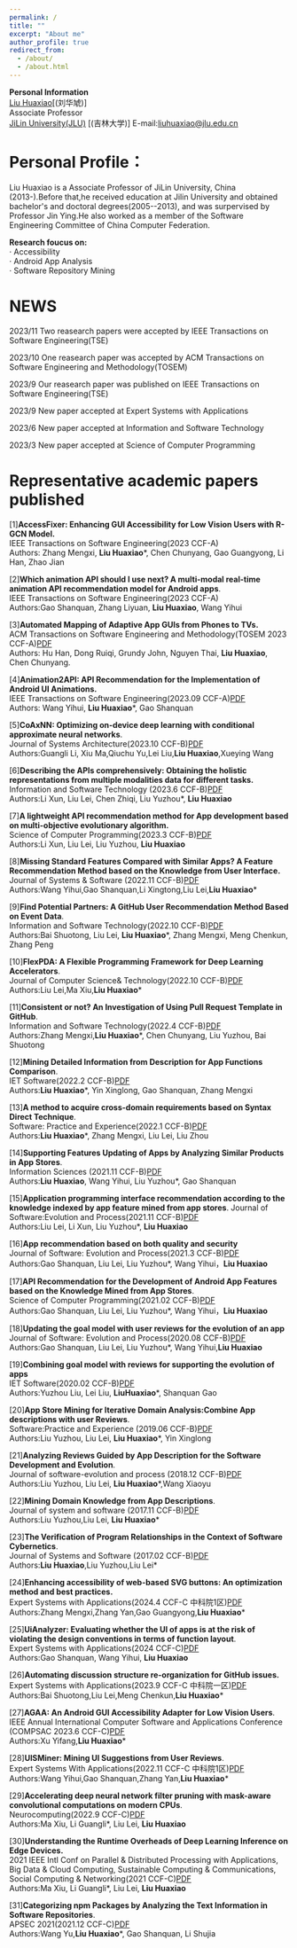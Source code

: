 ```yaml
---
permalink: /
title: ""
excerpt: "About me"
author_profile: true
redirect_from: 
  - /about/
  - /about.html
---
```


**Personal Information**  
[Liu Huaxiao](https://ccst.jlu.edu.cn/info/1208/17368.htm)[(刘华虓)]  
Associate Professor  
[JiLin University(JLU)](https://www.jlu.edu.cn/) [(吉林大学)]
E-mail:liuhuaxiao@jlu.edu.cn


Personal Profile：
======   
  
Liu Huaxiao is a Associate Professor of JiLin University, China (2013-).Before that,he received education at Jilin University and obtained bachelor's and doctoral degrees(2005--2013), and was surpervised by Professor Jin Ying.He also worked as a member of the Software Engineering Committee of China Computer Federation.      


 **Research foucus on:**  
 · Accessibility  
 · Android App Analysis  
 · Software Repository Mining
 
NEWS
======

2023/11     Two reasearch papers were accepted by IEEE Transactions on Software Engineering(TSE)

2023/10     One reasearch paper was accepted by ACM Transactions on Software Engineering and Methodology(TOSEM)  

2023/9      Our reasearch paper was published on IEEE Transactions on Software Engineering(TSE)

2023/9      New paper accepted at Expert Systems with Applications

2023/6      New paper accepted at Information and Software Technology

2023/3      New paper accepted at Science of Computer Programming




Representative academic papers published
======
[1]**AccessFixer: Enhancing GUI Accessibility for Low Vision Users with R-GCN Model.**  
IEEE Transactions on Software Engineering(2023 CCF-A)  
Authors: Zhang Mengxi, **Liu Huaxiao***, Chen Chunyang, Gao Guangyong, Li Han, Zhao Jian  
 
[2]**Which animation API should I use next? A multi-modal real-time animation API recommendation model for Android apps**.  
IEEE Transactions on Software Engineering(2023 CCF-A)  
Authors:Gao Shanquan, Zhang Liyuan, **Liu Huaxiao**, Wang Yihui  

[3]**Automated Mapping of Adaptive App GUIs from Phones to TVs.**  
ACM Transactions on Software Engineering and Methodology(TOSEM 2023 CCF-A)[PDF](https://arxiv.org/abs/2307.12522)  
Authors: Hu Han, Dong Ruiqi, Grundy John, Nguyen Thai, **Liu Huaxiao**, Chen Chunyang.  

[4]**Animation2API: API Recommendation for the Implementation of Android UI Animations.**  
IEEE Transactions on Software Engineering(2023.09 CCF-A)[PDF](https://ieeexplore.ieee.org/document/10215056)  
Authors: Wang Yihui, **Liu Huaxiao***, Gao Shanquan  

[5]**CoAxNN: Optimizing on-device deep learning with conditional approximate neural networks**.  
Journal of Systems Architecture(2023.10 CCF-B)[PDF](https://www.sciencedirect.com/science/article/pii/S1383762123001571)  
Authors:Guangli Li, Xiu Ma,Qiuchu Yu,Lei Liu,**Liu Huaxiao**,Xueying Wang  

[6]**Describing the APIs comprehensively: Obtaining the holistic representations from multiple modalities data for different tasks.**  
Information and Software Technology (2023.6 CCF-B)[PDF](https://www.sciencedirect.com/science/article/pii/S0950584923000423)  
Authors:Li Xun, Liu Lei, Chen Zhiqi, Liu Yuzhou*, **Liu Huaxiao** 
 
[7]**A lightweight API recommendation method for App development based on multi-objective evolutionary algorithm.**  
Science of Computer Programming(2023.3 CCF-B)[PDF](https://www.sciencedirect.com/science/article/pii/S0167642323000096)    
Authors:Li Xun, Liu Lei, Liu Yuzhou, **Liu Huaxiao** 

[8]**Missing Standard Features Compared with Similar Apps? A Feature Recommendation Method based on the Knowledge from User Interface.**  
Journal of Systems & Software (2022.11 CCF-B)[PDF](https://www.sciencedirect.com/science/article/pii/S0164121222001364)  
Authors:Wang Yihui,Gao Shanquan,Li Xingtong,Liu Lei,**Liu Huaxiao***   
  
[9]**Find Potential Partners: A GitHub User Recommendation Method Based on Event Data**.  
Information and Software Technology(2022.10 CCF-B)[PDF](https://www.sciencedirect.com/science/article/pii/S0950584922001033)  
Authors:Bai Shuotong, Liu Lei, **Liu Huaxiao***, Zhang Mengxi, Meng Chenkun, Zhang Peng  

[10]**FlexPDA: A Flexible Programming Framework for Deep Learning Accelerators**.  
Journal of Computer Science& Technology(2022.10 CCF-B)[PDF](https://jcst.ict.ac.cn/EN/10.1007/s11390-021-1406-9)  
Authors:Liu Lei,Ma Xiu,**Liu Huaxiao***  

[11]**Consistent or not? An Investigation of Using Pull Request Template in GitHub**.  
Information and Software Technology(2022.4 CCF-B)[PDF](https://www.sciencedirect.com/science/article/pii/S0950584921002354)  
Authors:Zhang Mengxi,**Liu Huaxiao***, Chen Chunyang, Liu Yuzhou, Bai Shuotong  

[12]**Mining Detailed Information from Description for App Functions Comparison**.  
IET Software(2022.2 CCF-B)[PDF](https://ietresearch.onlinelibrary.wiley.com/doi/10.1049/sfw2.12042)  
Authors:**Liu Huaxiao***, Yin Xinglong, Gao Shanquan, Zhang Mengxi  

[13]**A method to acquire cross-domain requirements based on Syntax Direct Technique**.  
Software: Practice and Experience(2022.1 CCF-B)[PDF](https://onlinelibrary.wiley.com/doi/10.1002/spe.3015)  
Authors:**Liu Huaxiao***, Zhang Mengxi, Liu Lei, Liu Zhou  

[14]**Supporting Features Updating of Apps by Analyzing Similar Products in App Stores**.    
Information Sciences  (2021.11 CCF-B)[PDF](https://www.sciencedirect.com/science/article/pii/S0020025521008562)  
Authors:**Liu Huaxiao**, Wang Yihui, Liu Yuzhou*, Gao Shanquan  

[15]**Application programming interface recommendation according to the knowledge indexed by app feature mined from app stores**. 
Journal of Software:Evolution and Process(2021.11 CCF-B)[PDF](https://onlinelibrary.wiley.com/doi/10.1002/smr.2380)  
Authors:Liu Lei, Li Xun, Liu Yuzhou*, **Liu Huaxiao**  

[16]**App recommendation based on both quality and security**  
Journal of Software: Evolution and Process(2021.3 CCF-B)[PDF](https://onlinelibrary.wiley.com/doi/10.1002/smr.2325)   
Authors:Gao Shanquan, Liu Lei, Liu Yuzhou*, Wang Yihui，**Liu Huaxiao**  

[17]**API Recommendation for the Development of Android App Features based on the Knowledge Mined from App Stores**.   
Science of Computer Programming(2021.02 CCF-B)[PDF](https://www.sciencedirect.com/science/article/pii/S0167642320301647)  
Authors:Gao Shanquan, Liu Lei, Liu Yuzhou*, Wang Yihui，**Liu Huaxiao**  

[18]**Updating the goal model with user reviews for the evolution of an app**    
Journal of Software: Evolution and Process(2020.08 CCF-B)[PDF](https://onlinelibrary.wiley.com/doi/10.1002/smr.2257)  
Authors:Gao Shanquan, Liu Lei, Liu Yuzhou*, Wang Yihui,**Liu Huaxiao**   

[19]**Combining goal model with reviews for supporting the evolution of apps**  
IET Software(2020.02 CCF-B)[PDF](https://ietresearch.onlinelibrary.wiley.com/doi/10.1049/iet-sen.2018.5192)   
Authors:Yuzhou Liu, Lei Liu, **LiuHuaxiao***, Shanquan Gao  

[20]**App Store Mining for Iterative Domain Analysis:Combine App descriptions with user Reviews**.   
Software:Practice and Experience (2019.06 CCF-B)[PDF](https://onlinelibrary.wiley.com/doi/10.1002/spe.2693)  
Authors:Liu Yuzhou, Liu Lei, **Liu Huaxiao***, Yin Xinglong  

[21]**Analyzing Reviews Guided by App Description for the Software Development and Evolution**.  
Journal of software-evolution and process (2018.12 CCF-B)[PDF](https://onlinelibrary.wiley.com/doi/10.1002/smr.2112)   
Authors:Liu Yuzhou, Liu Lei, **Liu Huaxiao***,Wang Xiaoyu   

[22]**Mining Domain Knowledge from App Descriptions**.   
Journal of system and software (2017.11 CCF-B)[PDF](https://www.sciencedirect.com/science/article/pii/S0164121217301784)  
Authors:Liu Yuzhou,Liu Lei, **Liu Huaxiao***   

[23]**The Verification of Program Relationships in the Context of Software Cybernetics**.   
Journal of Systems and Software (2017.02 CCF-B)[PDF](https://www.sciencedirect.com/science/article/pii/S0164121216000224)   
Authors:**Liu Huaxiao**,Liu Yuzhou,Liu Lei*   

[24]**Enhancing accessibility of web-based SVG buttons: An optimization method and best practices.**   
Expert Systems with Applications(2024.4 CCF-C 中科院1区)[PDF](https://www.sciencedirect.com/science/article/pii/S0957417423023850)     
Authors:Zhang Mengxi,Zhang Yan,Gao Guangyong,**Liu Huaxiao***   

[25]**UiAnalyzer: Evaluating whether the UI of apps is at the risk of violating the design conventions in terms of function layout**.    
Expert Systems with Applications(2024 CCF-C)[PDF](https://www.sciencedirect.com/science/article/pii/S095741742302910X)   
Authors:Gao Shanquan, Wang Yihui, **Liu Huaxiao**   

[26]**Automating discussion structure re-organization for GitHub issues.**   
Expert Systems with Applications(2023.9 CCF-C 中科院一区)[PDF](https://www.sciencedirect.com/science/article/pii/S0957417423005262)   
Authors:Bai Shuotong,Liu Lei,Meng Chenkun,**Liu Huaxiao***  

[27]**AGAA: An Android GUI Accessibility Adapter for Low Vision Users**.   
IEEE Annual International Computer Software and Applications Conference (COMPSAC 2023.6 CCF-C)[PDF](https://ieeexplore.ieee.org/document/10197115)  
Authors:Xu Yifang,**Liu Huaxiao***
  
[28]**UISMiner: Mining UI Suggestions from User Reviews**.  
Expert Systems With Applications(2022.11 CCF-C 中科院1区)[PDF](https://www.sciencedirect.com/science/article/pii/S0957417422012908)   
Authors:Wang Yihui,Gao Shanquan,Zhang Yan,**Liu Huaxiao*** 

[29]**Accelerating deep neural network filter pruning with mask-aware convolutional computations on modern CPUs**.    
Neurocomputing(2022.9 CCF-C)[PDF](https://www.sciencedirect.com/science/article/pii/S0925231222008669)  
Authors:Ma Xiu, Li Guangli*, Liu Lei, **Liu Huaxiao**  

[30]**Understanding the Runtime Overheads of Deep Learning Inference on Edge Devices.**   
2021 IEEE Intl Conf on Parallel & Distributed Processing with Applications, Big Data & Cloud Computing, Sustainable Computing & Communications, Social Computing & Networking(2021 CCF-C)[PDF](https://ieeexplore.ieee.org/stamp/stamp.jsp?tp=&arnumber=9644731)  
Authors:Ma Xiu, Li Guangli*, Liu Lei, **Liu Huaxiao**  

[31]**Categorizing npm Packages by Analyzing the Text Information in Software Repositories**.   
APSEC 2021(2021.12 CCF-C)[PDF](https://ieeexplore.ieee.org/stamp/stamp.jsp?arnumber=9711977)  
Authors:Wang Yu,**Liu Huaxiao***, Gao Shanquan, Li Shujia 
